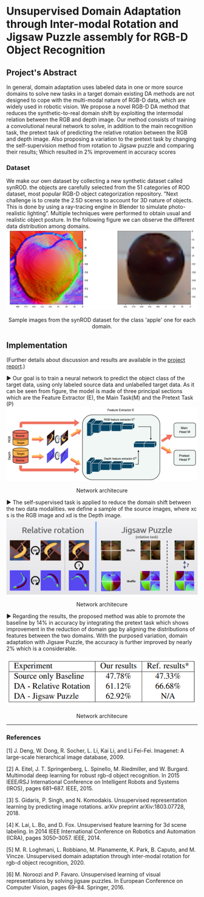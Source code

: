 # Unsupervised Domain Adaptation through Inter-modal Rotation and Jigsaw Puzzle assembly for RGB-D Object Recognition



## Project's Abstract
In general, domain adaptation uses labeled data in one or more source domains to solve new tasks in a target domain existing DA methods are not designed to cope with the multi-modal nature of RGB-D data, which are widely used in robotic vision. We propose a novel RGB-D DA method that reduces the synthetic-to-real domain shift by exploiting the intermodal relation between the RGB and depth image. Our method consists of training a convolutional neural network to solve, in addition to the main recognition task, the pretext task of predicting the relative rotation between the RGB and depth image. Also proposing a variation to the
pretext task by changing the self-supervision method from rotation to Jigsaw puzzle and comparing their results; Which resulted in 2% improvement in accuracy scores

### Dataset
We make our own dataset by collecting a new synthetic dataset called synROD. the objects are carefully selected from the 51 categories of ROD dataset, most popular RGB-D object categorization repository. ”Next challenge is to create the 2.5D scenes to account for 3D nature of objects. This is done by using a ray-tracing engine in Blender to simulate photo-realistic lighting”. Multiple techniques were performed to obtain usual and realistic object posture. In the following figure we can observe the different data distribution among domains.
![example](/images/apple.png)
<p align = "center">
Sample images from the synROD dataset for the class 'apple' one for each domain.
</p>

## Implementation 
(Further details about discussion and results are available in the [project report](./report.pdf).)

▶ Our goal is to train a neural network to predict the object class of the target data, using only labeled source data and unlabelled target data. As it can be seen from figure, the
model is made of three principal sections which are the Feature Extractor (E), the Main Task(M) and the Pretext Task (P)
![Network architecure](/images/structure.png)
<p align = "center">
Network architecure
</p>

▶ The self-supervised task is applied to reduce the domain shift between the two data modalities. we define a sample of the source images, where xc s is the RGB image
and xd is the Depth image.
![Network architecure](/images/puzzleassembly.png)
<p align = "center">
Network architecure
</p>

▶ Regarding the results, the proposed method was able to promote the baseline by 14% in accuracy by integrating the pretext task which shows improvement in the reduction of domain gap by aligning the distributions of features between the two domains. With the purposed variation, domain adaptation with Jigsaw Puzzle, the accuracy is further improved by nearly 2% which is a considerable.

![Network architecure](/images/results.png)
<p align = "center">
Network architecure
</p>


  
  
---

### References

[1] J. Deng, W. Dong, R. Socher, L. Li, Kai Li, and Li Fei-Fei. Imagenet: A large-scale hierarchical image database, 2009.

[2] A. Eitel, J. T. Springenberg, L. Spinello, M. Riedmiller, and W. Burgard. Multimodal deep learning for robust rgb-d object recognition. In 2015 IEEE/RSJ International Conference on
Intelligent Robots and Systems (IROS), pages 681–687. IEEE, 2015.

[3] S. Gidaris, P. Singh, and N. Komodakis. Unsupervised representation learning by predicting image rotations. arXiv preprint arXiv:1803.07728, 2018.

[4] K. Lai, L. Bo, and D. Fox. Unsupervised feature learning for 3d scene labeling. In 2014 IEEE International Conference on Robotics and Automation (ICRA), pages 3050–3057. IEEE, 2014.

[5] M. R. Loghmani, L. Robbiano, M. Planamente, K. Park, B. Caputo, and M. Vincze. Unsupervised domain adaptation through inter-modal rotation for rgb-d object recognition, 2020.

[6] M. Noroozi and P. Favaro. Unsupervised learning of visual
representations by solving jigsaw puzzles. In European Conference on Computer Vision, pages 69–84. Springer, 2016.
